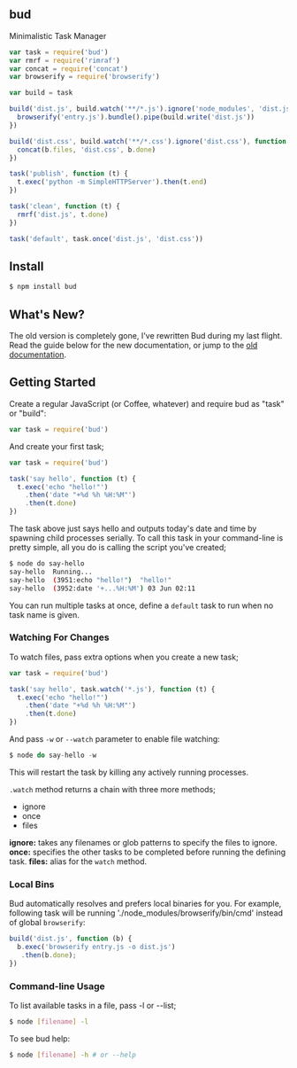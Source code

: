 ## bud

Minimalistic Task Manager

```js
var task = require('bud')
var rmrf = require('rimraf')
var concat = require('concat')
var browserify = require('browserify')

var build = task

build('dist.js', build.watch('**/*.js').ignore('node_modules', 'dist.js'), function (b) {
  browserify('entry.js').bundle().pipe(build.write('dist.js'))
})

build('dist.css', build.watch('**/*.css').ignore('dist.css'), function (b) {
  concat(b.files, 'dist.css', b.done)
})

task('publish', function (t) {
  t.exec('python -m SimpleHTTPServer').then(t.end)
})

task('clean', function (t) {
  rmrf('dist.js', t.done)
})

task('default', task.once('dist.js', 'dist.css'))
```

## Install

```bash
$ npm install bud
```

## What's New?

The old version is completely gone, I've rewritten Bud during my last flight.
Read the guide below for the new documentation, or jump to the [old documentation](https://medium.com/@azerbike/introducing-bud-6a4c74b4bd90).

## Getting Started

Create a regular JavaScript (or Coffee, whatever) and require bud as "task" or "build":

```js
var task = require('bud')
```

And create your first task;

```js
var task = require('bud')

task('say hello', function (t) {
  t.exec('echo "hello!"')
    .then('date "+%d %h %H:%M"')
    .then(t.done)
})
```

The task above just says hello and outputs today's date and time by spawning child processes serially. To call this task in your command-line is pretty simple, all you do is calling the script you've created;

```bash
$ node do say-hello
say-hello  Running...
say-hello  (3951:echo "hello!")  "hello!"
say-hello  (3952:date '+...%H:%M') 03 Jun 02:11
```

You can run multiple tasks at once, define a `default` task to run when no task name is given.

### Watching For Changes

To watch files, pass extra options when you create a new task;

```js
var task = require('bud')

task('say hello', task.watch('*.js'), function (t) {
  t.exec('echo "hello!"')
    .then('date "+%d %h %H:%M"')
    .then(t.done)
})
```

And pass `-w` or `--watch` parameter to enable file watching:

```js
$ node do say-hello -w
```

This will restart the task by killing any actively running processes.

`.watch` method returns a chain with three more methods;

* ignore
* once
* files

**ignore:** takes any filenames or glob patterns to specify the files to ignore.
**once:** specifies the other tasks to be completed before running the defining task.
**files:** alias for the `watch` method.

### Local Bins

Bud automatically resolves and prefers local binaries for you. For example, following task will be running './node_modules/browserify/bin/cmd' instead of global `browserify`:

```js
build('dist.js', function (b) {
  b.exec('browserify entry.js -o dist.js')
   .then(b.done);
})
```

### Command-line Usage

To list available tasks in a file, pass -l or --list;

```bash
$ node [filename] -l
```

To see bud help:

```bash
$ node [filename] -h # or --help
```
